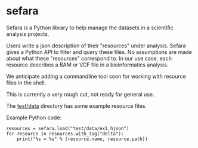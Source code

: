 # sefara

Sefara is a Python library to help manage the datasets in a scientific analysis projects.

Users write a json description of their "resources" under analysis. Sefara gives a Python API to filter and query these files. No assumptions are made about what these "resources" correspond to. In our use case, each resource describes a BAM or VCF file in a bioinformatics analysis.

We anticipate adding a commandline tool soon for working with resource files in the shell.

This is currently a very rough cut, not ready for general use.

The [test/data](test/data) directory has some example resource files.

Example Python code:

```
resources = sefara.load("test/data/ex1.hjson")
for resource in resources.with_tag("delta"):
    print("%s = %s" % (resource.name, resource.path))
```